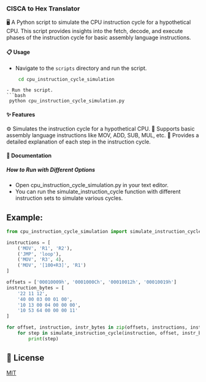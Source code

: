### CISCA to Hex Translator

🖥️ A Python script to simulate the CPU instruction cycle for a hypothetical CPU. This script provides insights into the fetch, decode, and execute phases of the instruction cycle for basic assembly language instructions.

#### 📋 Usage

- Navigate to the `scripts` directory and run the script.
  ```bash
   cd cpu_instruction_cycle_simulation
  
```
- Run the script.
```bash
 python cpu_instruction_cycle_simulation.py

  ```
#### ✨ Features

:gear: Simulates the instruction cycle for a hypothetical CPU.
:book: Supports basic assembly language instructions like MOV, ADD, SUB, MUL, etc.
:loudspeaker: Provides a detailed explanation of each step in the instruction cycle.

#### 📖 Documentation

##### How to Run with Different Options

- Open cpu_instruction_cycle_simulation.py in your text editor.
- You can run the simulate_instruction_cycle function with different instruction sets to simulate various cycles.

## Example:
```python
from cpu_instruction_cycle_simulation import simulate_instruction_cycle

instructions = [
    ('MOV', 'R1', 'R2'),
    ('JMP', 'loop'),
    ('MOV', 'R3', 4),
    ('MOV', '[100+R3]', 'R1')
]

offsets = ['00010009h', '0001000Ch', '00010012h', '00010019h']
instruction_bytes = [
    '22 11 12',
    '40 00 03 00 01 00',
    '10 13 00 04 00 00 00',
    '10 53 64 00 00 00 11'
]

for offset, instruction, instr_bytes in zip(offsets, instructions, instruction_bytes):
    for step in simulate_instruction_cycle(instruction, offset, instr_bytes):
        print(step)

```

## 📜 License

[MIT](https://choosealicense.com/licenses/mit/)